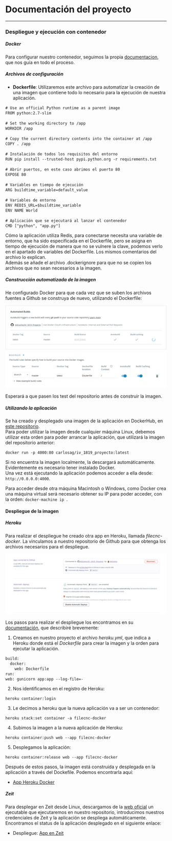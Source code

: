 # Documentación del proyecto
---

### Despliegue y ejecución con contenedor
##### Docker
Para configurar nuestro contenedor, seguimos la propia [documentacion](https://docs.docker.com/get-started/#docker-concepts), que nos guía en todo el proceso.
##### Archivos de configuración
- **Dockerfile**: Utilizaremos este archivo para automatizar la creación de una imagen que contiene todo lo necesario para la ejecución de nuestra aplicación.

```
# Use an official Python runtime as a parent image
FROM python:2.7-slim

# Set the working directory to /app
WORKDIR /app

# Copy the current directory contents into the container at /app
COPY . /app

# Instalación de todos los requisitos del entorno
RUN pip install --trusted-host pypi.python.org -r requirements.txt

# Abrir puertos, en este caso abrimos el puerto 80
EXPOSE 80

# Variables en tiempo de ejecución
ARG buildtime_variable=default_value

# Variables de entorno
ENV REDIS_URL=$buildtime_variable
ENV NAME World

# Aplicación que se ejecutará al lanzar el contenedor
CMD ["python", "app.py"]
```
Cómo la aplicación utiliza Redis, para conectarse necesita una variable de entorno, que ha sido especificada en el Dockerfile, pero se asigna en tiempo de ejecución de manera que no se vulnere la clave, podemos verlo en el apartado de variables del Dockerfile. Los mismos comentarios del archivo lo explican.  
Además se añade el archivo .dockerignore para que no se copien los archivos que no sean necesarios a la imagen.
##### Construcción automatizada de la imagen
He configurado Docker para que cada vez que se suben los archivos fuentes a Github se construya de nuevo, utilizando el Dockerfile:  

![autoDesploysOnHeroku](../img/autoDocker.gif)
![desployDocker](../img/dockerFile.png)  

Esperará a que pasen los test del repositorio antes de construir la imagen.

##### Utilizando la aplicación
Se ha creado y desplegado una imagen de la aplicación en DockerHub, en [este repositorio](https://hub.docker.com/r/carlosag/iv_1819_proyecto/).  
Para poder utilizar la imagen desde cualquier máquina Linux, debemos utilizar esta orden para poder arrancar la aplicación, que utilizará la imagen del repositorio anterior:
```
docker run -p 4000:80 carlosag/iv_1819_proyecto:latest
```
Si no encuentra la imagen localmente, la descargará automáticamente.
Evidentemente es necesario tener instalado Docker.  
Una vez está ejecutando la aplicación podemos acceder a ella desde: ``http://0.0.0.0:4000``.  

Para acceder desde otra máquina Macintosh o Windows, como Docker crea una máquina virtual será necesario obtener su IP para poder acceder, con la orden:
``docker-machine ip ``.

#### Despliegue de la imagen
##### Heroku
Para realizar el despliegue he creado otra app en Heroku, llamada _filecnc-docker_. La vinculamos a nuestro repositorio de Github para que obtenga los archivos necesarios para el despliegue.

![confAppHeroku](../img/confApp.png)   

Los pasos para realizar el despliegue los encontramos en su [documentación](https://devcenter.heroku.com/categories/deploying-with-docker), que describiré brevemente:  

1. Creamos en nuestro proyecto el archivo _heroku.yml_, que indica a Heroku donde está el _Dockerfile_ para crear la imagen y la orden para ejecutar la aplicación.  

```
build:
  docker:
    web: Dockerfile
run:
web: gunicorn app:app --log-file=-
```

2. Nos identificamos en el registro de Heroku:

```
heroku container:login
```

3. Le decimos a heroku que la nueva aplicación va a ser un contenedor:

```
heroku stack:set container -a filecnc-docker
```

4. Subimos la imagen a la nueva aplicación de Heroku:

```
heroku container:push web --app filecnc-docker
```

5. Desplegamos la aplicación:

```
heroku container:release web --app filecnc-docker
```
Después de estos pasos, la imagen está construida y desplegada en la aplicación a través del Dockefile. Podemos encontrarla aquí:
- [App Heroku Docker](https://filecnc-docker.herokuapp.com/)

##### Zeit

Para desplegar en Zeit desde Linux, descargamos de la [web oficial](https://zeit.co/download#now-cli) un ejecutable que ejecutaremos en nuestro repositorio, introducimos nuestros credenciales de Zeit y la aplicación se despliega automáticamente.   
Encontramos el status de la aplicación desplegado en el siguiente enlace:

- Despliegue: [App en Zeit](https://iv1819proyecto-vrynkyytrf.now.sh/status)
